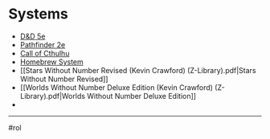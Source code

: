 # Systems
- [D&D 5e](dnd5e_index.md)
- [Pathfinder 2e](pathfinder2e_index.md)
- [Call of Cthulhu](callofcthulhu_index.md)
- [Homebrew System](homebrew_index.md)
- [[Stars Without Number Revised (Kevin Crawford) (Z-Library).pdf|Stars Without Number Revised]]
- [[Worlds Without Number Deluxe Edition (Kevin Crawford) (Z-Library).pdf|Worlds Without Number Deluxe Edition]]
- 
- - - 
#rol 